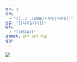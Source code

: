 ```yaml
---
갯수: 1
지역:
  - "[[../../ZONE/사무실|사무실]]"
종류: "[[디지털기기]]"
위치:
  - "[[WBCA]]"
상세위치: 흰색 정리 박스
설명:
---
```


![](http://192.168.50.22/devices/240907_IMG_0034.jpg)

